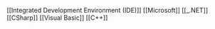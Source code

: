 [[Integrated Development Environment (IDE)]]
[[Microsoft]]
[[_.NET]]
[[CSharp]]
[[Visual Basic]]
[[C++]]